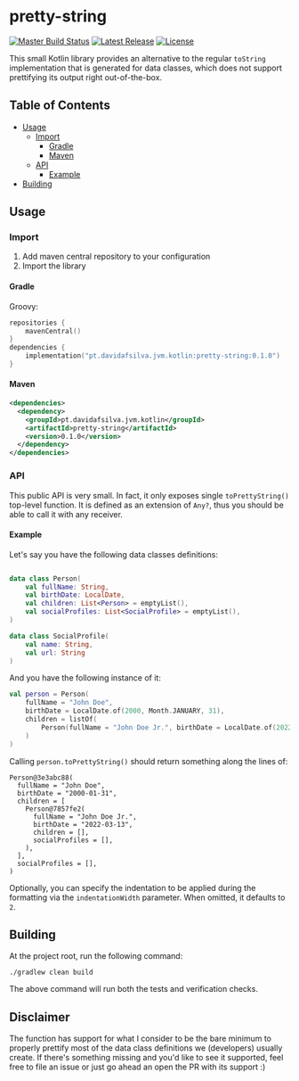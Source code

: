 # pretty-string

[![Master Build Status](https://img.shields.io/github/workflow/status/davidafsilva/pretty-string/Master%20Build?label=Build&style=flat-square)](https://github.com/davidafsilva/pretty-string/actions?query=workflow%3A%22Master+Build%22+branch%3Amain)
[![Latest Release](https://img.shields.io/maven-central/v/pt.davidafsilva.jvm/pretty-string?color=brightgreen&label=Latest%20Release&style=flat-square)](https://repo1.maven.org/maven2/pt/davidafsilva/jvm/kotlin/pretty-string/)
[![License](https://img.shields.io/github/license/davidafsilva/pretty-string?color=brightgreen&label=License&logo=License&style=flat-square)](https://opensource.org/licenses/BSD-3-Clause)

This small Kotlin library provides an alternative to the regular `toString` implementation that is generated for data
classes, which does not support prettifying its output right out-of-the-box.

## Table of Contents
* [Usage](#usage)
  + [Import](#import)
    - [Gradle](#gradle)
    - [Maven](#maven)
  + [API](#api)
    - [Example](#example)
* [Building](#building)

## Usage

### Import
1. Add maven central repository to your configuration
2. Import the library

#### Gradle
Groovy:
```kotlin
repositories {
    mavenCentral()
}
dependencies {
    implementation("pt.davidafsilva.jvm.kotlin:pretty-string:0.1.0")
}
```

#### Maven
```xml
<dependencies>
  <dependency>
    <groupId>pt.davidafsilva.jvm.kotlin</groupId>
    <artifactId>pretty-string</artifactId>
    <version>0.1.0</version>
  </dependency>
</dependencies>
```

### API

This public API is very small. In fact, it only exposes single `toPrettyString()` top-level function. It is defined 
as an extension of `Any?`, thus you should be able to call it with any receiver.

#### Example

Let's say you have the following data classes definitions:

```kotlin

data class Person(
    val fullName: String,
    val birthDate: LocalDate,
    val children: List<Person> = emptyList(),
    val socialProfiles: List<SocialProfile> = emptyList(),
)

data class SocialProfile(
    val name: String,
    val url: String
)
```

And you have the following instance of it:
```kotlin
val person = Person(
    fullName = "John Doe",
    birthDate = LocalDate.of(2000, Month.JANUARY, 31),
    children = listOf(
        Person(fullName = "John Doe Jr.", birthDate = LocalDate.of(2022, Month.MARCH, 13))
    )
)
```

Calling `person.toPrettyString()` should return something along the lines of:
```text
Person@3e3abc88(
  fullName = "John Doe",
  birthDate = "2000-01-31",
  children = [
    Person@7857fe2(
      fullName = "John Doe Jr.",
      birthDate = "2022-03-13",
      children = [],
      socialProfiles = [],
    ),
  ],
  socialProfiles = [],
)
```

Optionally, you can specify the indentation to be applied during the formatting via the `indentationWidth` parameter. 
When omitted, it defaults to `2`.

## Building
At the project root, run the following command:
```shell
./gradlew clean build
```

The above command will run both the tests and verification checks.

## Disclaimer

The function has support for what I consider to be the bare minimum to properly prettify most of the data class
definitions we (developers) usually create. If there's something missing and you'd like to see it supported, feel free
to file an issue or just go ahead an open the PR with its support :)
